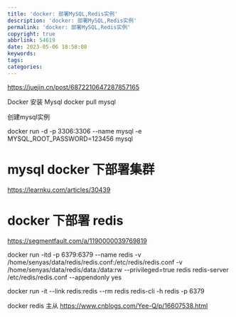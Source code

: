 ```yaml
---
title: 'docker: 部署MySQL,Redis实例'
description: 'docker: 部署MySQL,Redis实例'
permalink: 'docker: 部署MySQL,Redis实例'
copyright: true
abbrlink: 54619
date: 2023-05-06 18:58:08
keywords:
tags:
categories:
---
```


https://juejin.cn/post/6872210647287857165

Docker 安装 Mysql
docker pull mysql

创建mysql实例

docker run -d -p 3306:3306 --name mysql -e MYSQL_ROOT_PASSWORD=123456 mysql


# mysql docker 下部署集群
https://learnku.com/articles/30439


# docker 下部署 redis
https://segmentfault.com/a/1190000039769819

docker run -itd -p 6379:6379 --name redis -v /home/senyas/data/redis/redis.conf:/etc/redis/redis.conf  -v /home/senyas/data/redis/data:/data:rw --privileged=true redis redis-server /etc/redis/redis.conf --appendonly yes


docker run -it --link redis:redis --rm redis redis-cli -h redis -p 6379

docker redis 主从
https://www.cnblogs.com/Yee-Q/p/16607538.html
